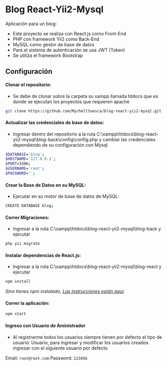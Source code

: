 # Blog React-Yii2-Mysql

Aplicación para un blog:

- Este proyecto se realiza con React.js como Front-End
- PHP con framework Yii2 como Back-End
- MySQL como gestor de base de datos
- Para el sistema de autenticación se usa JWT (Token)
- Se utiliza el framework Bootstrap

## Configuración

#### Clonar el repositorio:

- Se debe de clonar sobre la carpeta su xampp llamada htdocs que es donde se ejecutan los proyectos que requieren apache

```bash
git clone https://github.com/MychellSuesca/blog-react-yii2-mysql.git
```

#### Actualizar las credenciales de base de datos:

- Ingresar dentro del repositorio a la ruta C:\xampp\htdocs\blog-react-yii2-mysql\blog-back\config\config.php y cambiar las credenciales dependiendo de su configuración con Mysql

```bash
$DATABASE='blog';
$HOSTNAME='127.0.0.1';
$PORT=3306;
$USERNAME='root';
$PASSWORD='';
```

#### Crear la Base de Datos en su MySQL:

- Ejecutar en su motor de base de datos de MySQL:

```bash
CREATE DATABASE blog;
```

#### Correr Migraciones:

- Ingresar a la ruta C:\xampp\htdocs\blog-react-yii2-mysql\blog-back y ejecutar

```bash
php yii migrate
```

#### Instalar dependencias de React.js:

- Ingresar a la ruta C:\xampp\htdocs\blog-react-yii2-mysql\blog-react y ejecutar

```bash
npm install
```

_Sino tienes npm instalado, [Las instrucciones están aquí](https://www.npmjs.com/get-npm)._

#### Correr la aplicación:

```bash
npm start
```

#### Ingreso con Usuario de Aministrador

- Al registrarme todos los usuarios siempre tienen por defecto el tipo de usuario: Usuario, para ingresar y modificar los usuarios creados ingresar con el siguiente usuario por defecto

Email: `root@root.com`
Password: `123456`

